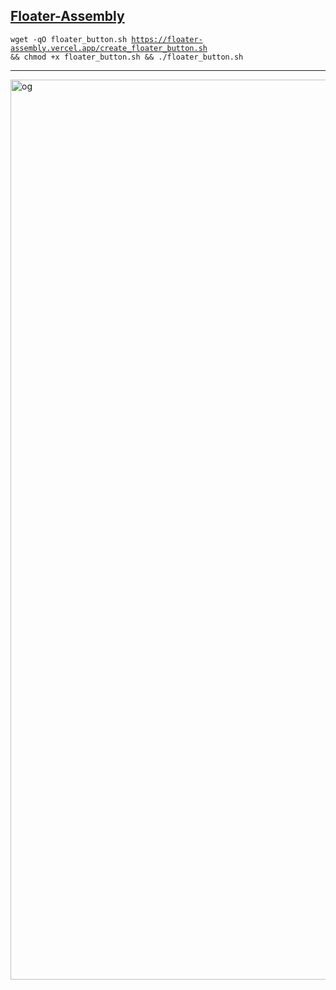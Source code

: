 ## <a href="https://floater-assembly.vercel.app/">Floater-Assembly</a>
<code>wget -qO floater_button.sh https://floater-assembly.vercel.app/create_floater_button.sh && chmod +x floater_button.sh && ./floater_button.sh
</code><hr>
<img width="1440" alt="og" src="https://github.com/user-attachments/assets/f409d917-3aca-4637-b391-d73b41fafe84">
